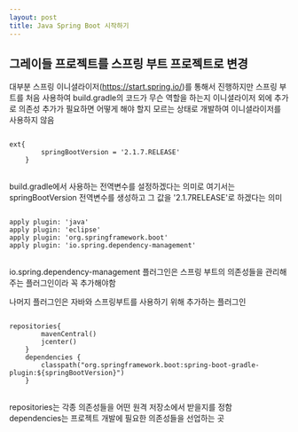 ```yaml
---
layout: post
title: Java Spring Boot 시작하기
---
```


## 그레이들 프로젝트를 스프링 부트 프로젝트로 변경

대부분 스프링 이니셜라이저(https://start.spring.io/)를 통해서 진행하지만 스프링 부트를 처음 사용하여 build.gradle의 코드가 무슨 역할을 하는지 이니셜라이저 외에 추가로 의존성 추가가 필요하면 어떻게 해야 할지 모르는 상태로 개발하여 이니셜라이저를 사용하지 않음

<pre>
<code>
ext{
        springBootVersion = '2.1.7.RELEASE'
    }
</code>
</pre>


build.gradle에서 사용하는 전역변수를 설정하겠다는 의미로 여기서는 springBootVersion 전역변수를 생성하고 그 값을 '2.1.7RELEASE'로 하겠다는 의미

<pre>
<code>
apply plugin: 'java'
apply plugin: 'eclipse'
apply plugin: 'org.springframework.boot'
apply plugin: 'io.spring.dependency-management'
</code>
</pre>


io.spring.dependency-management 플러그인은 스프링 부트의 의존성들을 관리해 주는 플러그인이라 꼭 추가해야함

나머지 플러그인은 자바와 스프링부트를 사용하기 위해 추가하는 플러그인

<pre>
<code>
repositories{
        mavenCentral()
        jcenter()
    }
    dependencies {
        classpath("org.springframework.boot:spring-boot-gradle-plugin:${springBootVersion}")
    }
</code>
</pre>

repositories는 각종 의존성들을 어떤 원격 저장소에서 받을지를 정함   
dependencies는 프로젝트 개발에 필요한 의존성들을 선업하는 곳